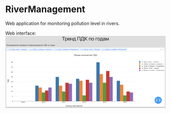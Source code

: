# RiverManagement
Web application for monitoring pollution level in rivers.

Web interface:
![Image of interface](https://github.com/Xrenya/RiverManagement/blob/master/plot.png)
